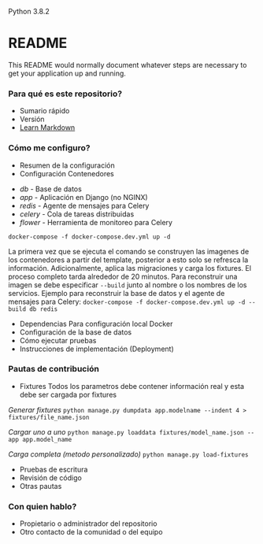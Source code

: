 Python 3.8.2

# README #

This README would normally document whatever steps are necessary to get your application up and running.

### Para qué es este repositorio? ###

* Sumario rápido
* Versión
* [Learn Markdown](https://bitbucket.org/tutorials/markdowndemo)

### Cómo me configuro? ###

* Resumen de la configuración
* Configuración
Contenedores
- *db* - Base de datos
- *app* - Aplicación en Django (no NGINX)
- *redis* - Agente de mensajes para Celery
- *celery* - Cola de tareas distribuidas
- *flower* - Herramienta de monitoreo para Celery

`docker-compose -f docker-compose.dev.yml up -d`


La primera vez que se ejecuta el comando se construyen las imagenes de los contenedores a partir del template, posterior a esto solo se refresca la información. Adicionalmente, aplica las migraciones y carga los fixtures. El proceso completo tarda alrededor de 20 minutos.
Para reconstruir una imagen se debe especificar `--build` junto al nombre o los nombres de los servicios.
Ejemplo para reconstruir la base de datos y el agente de mensajes para Celery:
`docker-compose -f docker-compose.dev.yml up -d --build db redis`


* Dependencias
Para configuración local Docker
* Configuración de la base de datos
* Cómo ejecutar pruebas
* Instrucciones de implementación (Deployment)

### Pautas de contribución ###

* Fixtures
Todos los parametros debe contener información real y esta debe ser cargada por fixtures

*Generar fixtures*
`python manage.py dumpdata app.modelname --indent 4 > fixtures/file_name.json`

*Cargar uno a uno*
`python manage.py loaddata fixtures/model_name.json --app app.model_name`

*Carga completa (metodo personalizado)*
`python manage.py load-fixtures`

* Pruebas de escritura
* Revisión de código
* Otras pautas

### Con quien hablo? ###

* Propietario o administrador del repositorio
* Otro contacto de la comunidad o del equipo
